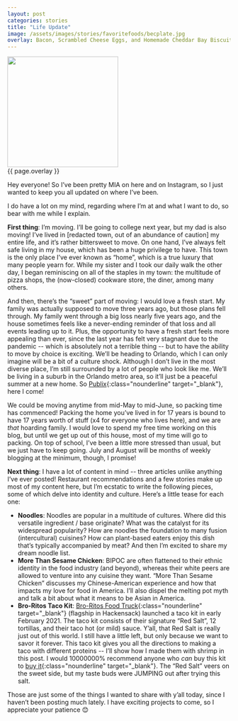 ```yaml
---
layout: post
categories: stories
title: "Life Update"
image: /assets/images/stories/favoritefoods/becplate.jpg
overlay: Bacon, Scrambled Cheese Eggs, and Homemade Cheddar Bay Biscuit
---
```

<div class="singleimagecontainer">
    <img src="{{ page.image }}" height="250px" class="image">
    <div class="singleimageoverlay">{{ page.overlay }}</div>    
</div>

Hey everyone! So I’ve been pretty MIA on here and on Instagram, so I just wanted to keep you all updated on where I’ve been. 

I do have a lot on my mind, regarding where I’m at and what I want to do, so bear with me while I explain. 

**First thing**: I’m moving. I’ll be going to college next year, but my dad is also moving! I’ve lived in [redacted town, out of an abundance of caution] my entire life, and it’s rather bittersweet to move. On one hand, I’ve always felt safe living in my house, which has been a huge privilege to have. This town is the only place I’ve ever known as “home”, which is a true luxury that many people yearn for. While my sister and I took our daily walk the other day, I began reminiscing on all of the staples in my town: the multitude of pizza shops, the (now-closed) cookware store, the diner, among many others.

And then, there’s the “sweet” part of moving: I would love a fresh start. My family was actually supposed to move three years ago, but those plans fell through. My family went through a big loss nearly five years ago, and the house sometimes feels like a never-ending reminder of that loss and all events leading up to it. Plus, the opportunity to have a fresh start feels more appealing than ever, since the last year has felt very stagnant due to the pandemic -- which is absolutely not a terrible thing -- but to have the ability to move by choice is exciting. We’ll be heading to Orlando, which I can only imagine will be a bit of a culture shock. Although I don’t live in the most diverse place, I’m still surrounded by a lot of people who look like me. We’ll be living in a suburb in the Orlando metro area, so it’ll just be a peaceful summer at a new home. So [Publix](https://www.publix.com/shop-online/in-store-pickup){:class="nounderline" target="_blank"}, here I come!

We could be moving anytime from mid-May to mid-June, so packing time has commenced! Packing the home you’ve lived in for 17 years is bound to have 17 years worth of stuff (x4 for everyone who lives here), and we are *that* hoarding family. I would love to spend my free time working on this blog, but until we get up out of this house, most of my time will go to packing. On top of school, I’ve been a little more stressed than usual, but we just have to keep going. July and August will be months of weekly blogging at the minimum, though, I promise!

**Next thing**: I have a lot of content in mind -- three articles unlike anything I’ve ever posted! Restaurant recommendations and a few stories make up most of my content here, but I’m ecstatic to write the following pieces, some of which delve into identity and culture. Here’s a little tease for each one:

* **Noodles**: Noodles are popular in a multitude of cultures. Where did this versatile ingredient / base originate? What was the catalyst for its widespread popularity? How are noodles the foundation to many fusion (intercultural) cuisines? How can plant-based eaters enjoy this dish that’s typically accompanied by meat? And then I’m excited to share my dream noodle list.
* **More Than Sesame Chicken**: BIPOC are often flattened to their ethnic identity in the food industry (and beyond), whereas their white peers are allowed to venture into any cuisine they want. “More Than Sesame Chicken” discusses my Chinese-American experience and how that impacts my love for food in America. I’ll also dispel the melting pot myth and talk a bit about what it means to be Asian in America.
* **Bro-Ritos Taco Kit**: [Bro-Ritos Food Truck](https://www.broritosfoodtruck.com/){:class="nounderline" target="_blank"} (flagship in Hackensack) launched a taco kit in early February 2021. The taco kit consists of their signature “Red Salt”, 12 tortillas, and their taco hot (or mild) sauce. Y’all, that Red Salt is really just out of this world. I still have a little left, but only because we want to savor it forever. This taco kit gives you all the directions to making a taco with different proteins -- I’ll show how I made them with shrimp in this post. I would 10000000% recommend anyone who *can* buy this kit to [buy it](https://broritosfoodtruck.square.site/product/tacokit/46?cs=true&cst=custom){:class="nounderline" target="_blank"}. The “Red Salt” veers on the sweet side, but my taste buds were JUMPING out after trying this salt. 

Those are just some of the things I wanted to share with y’all today, since I haven’t been posting much lately. I have exciting projects to come, so I appreciate your patience 😊